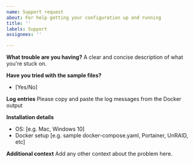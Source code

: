 ```yaml
---
name: Support request
about: For help getting your configuration up and running
title: ''
labels: Support
assignees: ''

---
```


**What trouble are you having?**
A clear and concise description of what you're stuck on.

**Have you tried with the sample files?**

- [Yes/No]

**Log entries**
Please copy and paste the log messages from the Docker output

**Installation details**
 - OS: [e.g. Mac, Windows 10]
 - Docker setup [e.g. sample docker-compose.yaml, Portainer, UnRAID, etc]

**Additional context**
Add any other context about the problem here.

